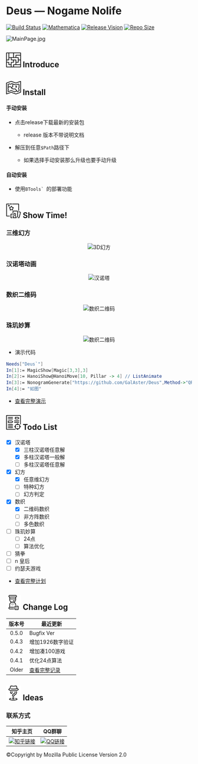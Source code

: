 # Deus — Nogame Nolife

[![Build Status](https://travis-ci.org/GalAster/Deus.svg?branch=master)](https://travis-ci.org/GalAster/Deus)
[![Mathematica](https://img.shields.io/badge/Mathematica-%3E%3D10.0-brightgreen.svg)](https://www.wolfram.com/mathematica/)
[![Release Vision](https://img.shields.io/badge/release-v0.5.0-ff69b4.svg)](https://github.com/GalAster/Deus/releases)
[![Repo Size](https://img.shields.io/github/repo-size/GalAster/Deus.svg)](https://github.com/GalAster/Deus.git)

![MainPage.jpg](https://i.loli.net/2018/08/09/5b6b88ff0ad75.jpg)

## ![项目简介](https://raw.githubusercontent.com/GalAster/Deus/master/Resources/ico/board-game-blocks.png) Introduce



## ![安装方式](https://raw.githubusercontent.com/GalAster/Deus/master/Resources/ico/board-game-map.png) Install

#### 手动安装

- 点击release下载最新的安装包

  - release 版本不带说明文档

- 解压到任意`$Path`路径下

  - 如果选择手动安装那么升级也要手动升级

#### 自动安装

- 使用``BTools` ``的部署功能

## ![意见建议](https://raw.githubusercontent.com/GalAster/Deus/master/Resources/ico/board-game-box.png) Show Time!

### 三维幻方

<div align=center>
<img src="https://i.loli.net/2018/08/09/5b6b88f97fce4.gif" alt="3D幻方"/>
</div>

### 汉诺塔动画

<div align=center>
<img src="https://i.loli.net/2018/08/09/5b6b8900b7966.gif" alt="汉诺塔"/>
</div>

### 数织二维码

<div align=center>
<img src="https://i.loli.net/2018/08/09/5b6b88ec543c6.png" alt="数织二维码" width = "400"/>
</div>

### 珠玑妙算

<div align=center>
<img src="https://i.loli.net/2018/08/09/5b6b88edb8a20.png" alt="数织二维码"/>
</div>

- 演示代码

```Mathematica
Needs["Deus`"]
In[1]:= MagicShow[Magic[3,3],3]
In[2]:= HanoiShow@HanoiMove[10, Pillar -> 4] // ListAnimate
In[3]:= NonogramGenerate["https://github.com/GalAster/Deus",Method->"QR"]
In[4]:= "如图"
```

- [查看完整演示](https://github.com/GalAster/Deus/blob/master/Resources/Examples%20Full.md)

## ![计划项目](https://raw.githubusercontent.com/GalAster/Deus/master/Resources/ico/battleship.png) Todo List

- [x] 汉诺塔
  - [x] 三柱汉诺塔任意解
  - [x] 多柱汉诺塔一般解
  - [ ] 多柱汉诺塔任意解
- [x] 幻方
  - [x] 任意维幻方
  - [ ] 特种幻方
  - [ ] 幻方判定
- [x] 数织
  - [x] 二维码数织
  - [ ] 非方阵数织
  - [ ] 多色数织
- [ ] 珠玑妙算
  - [ ] 24点
  - [ ] 算法优化
- [ ] 猜拳
- [ ] n 皇后
- [ ] 约瑟夫游戏

- [查看完整计划](https://github.com/GalAster/Deus/blob/master/Resources/Todo%20List%20Full.md)


## ![更新日志](https://raw.githubusercontent.com/GalAster/Deus/master/Resources/ico/hourglass.png) Change Log

| 版本号 |最近更新|
|:-----:| --- 
| 0.5.0 | Bugfix Ver
| 0.4.3 | 增加1926数字验证
| 0.4.2 | 增加凑100游戏
| 0.4.1 | 优化24点算法
| Older | [查看完整记录](https://github.com/GalAster/Deus/blob/master/Resources/Change%20Log%20Full.md)

## ![意见建议](https://raw.githubusercontent.com/GalAster/Deus/master/Resources/ico/board-games-with-roles.png) Ideas

### 联系方式


|知乎主页|QQ群聊| 
|:-:|:-:|
|[<img src="https://i.loli.net/2018/08/09/5b6b88f539e51.png" alt="知乎链接" width = "100" align=center />](https://www.zhihu.com/people/GalAster)|[<img src="https://i.loli.net/2018/08/09/5b6b88f5802f0.png" alt="QQ链接" width = "100" align=center />](https://jq.qq.com/?_wv=1027&k=5BqFya1)



©Copyright by Mozilla Public License Version 2.0